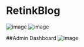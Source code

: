 # RetinkBlog

![image](https://github.com/AMANMUHAL/RetinkBlog/assets/101124129/6e3355b6-cc2f-44ba-ac1f-963ab39ef5dc)
![image](https://github.com/AMANMUHAL/RetinkBlog/assets/101124129/e5475a69-f534-40bc-b35f-5627ef06f50e)

##Admin Dashboard
![image](https://github.com/AMANMUHAL/RetinkBlog/assets/101124129/a55a5400-7f14-47a1-8313-7248ace2d5b5)

